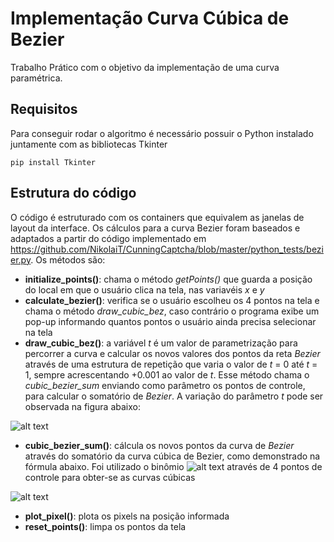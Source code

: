 # Implementação Curva Cúbica de Bezier
Trabalho Prático com o objetivo da implementação de uma curva paramétrica.

## Requisitos
Para conseguir rodar o algoritmo é necessário possuir o Python instalado  juntamente com as bibliotecas Tkinter 

`pip install Tkinter `

## Estrutura do código

O código é estruturado com os containers que equivalem as janelas de layout da interface. Os cálculos para a curva Bezier foram baseados e adaptados a partir do código implementado em https://github.com/NikolaiT/CunningCaptcha/blob/master/python_tests/bezier.py. Os métodos são:

* **initialize_points()**: chama o método *getPoints()* que guarda a posição do local em que o usuário clica na tela, nas variavéis *x* e *y* 
* **calculate_bezier()**: verifica se o usuário escolheu os 4 pontos na tela e chama o método *draw_cubic_bez*, caso contrário o programa exibe um pop-up informando quantos pontos o usuário ainda precisa selecionar na tela
* **draw_cubic_bez()**: a variável *t* é um valor de parametrização para percorrer a curva e calcular os novos valores dos pontos da reta *Bezier* através de uma estrutura de repetição que varia o valor de *t* = 0 até *t* = 1, sempre acrescentando +0.001 ao valor de *t*. Esse método chama o *cubic_bezier_sum* enviando como parâmetro os pontos de controle, para calcular o somatório de *Bezier*. A variação do parâmetro *t* pode ser observada na figura abaixo:

![alt text](https://upload.wikimedia.org/wikipedia/commons/d/db/B%C3%A9zier_3_big.gif)

* **cubic_bezier_sum()**: cálcula os novos pontos da curva de *Bezier* através do somatório da curva cúbica de Bezier, como demonstrado na fórmula abaixo. Foi utilizado o binômio ![alt text](https://wikimedia.org/api/rest_v1/media/math/render/svg/88f3522b9f6208078c7fed701ecfcc0e5bf63de1) através de 4 pontos de controle para obter-se as curvas cúbicas

![alt text](https://wikimedia.org/api/rest_v1/media/math/render/svg/0596e1dae2ec55d157c28785267b434742f53ee3)

* **plot_pixel()**: plota os pixels na posição informada
* **reset_points()**: limpa os pontos da tela

